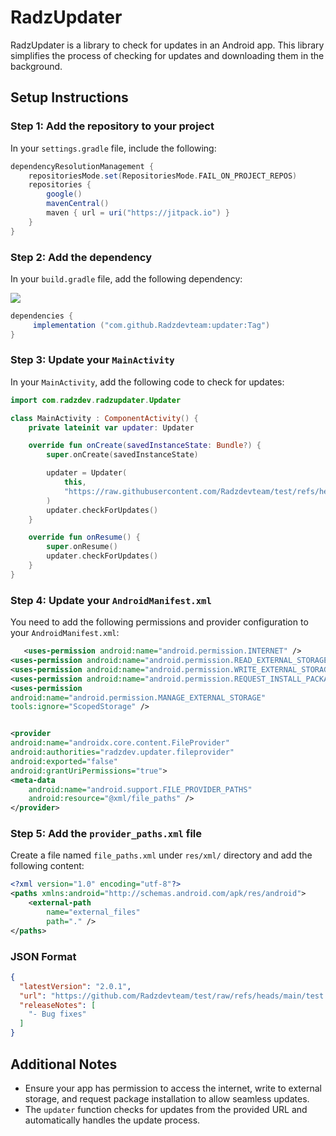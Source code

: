 
# RadzUpdater

RadzUpdater is a library to check for updates in an Android app. This library simplifies the process of checking for updates and downloading them in the background.

## Setup Instructions

### Step 1: Add the repository to your project

In your `settings.gradle` file, include the following:

```gradle
dependencyResolutionManagement {
    repositoriesMode.set(RepositoriesMode.FAIL_ON_PROJECT_REPOS)
    repositories {
        google()
        mavenCentral()
        maven { url = uri("https://jitpack.io") }
    }
}
```

### Step 2: Add the dependency

In your `build.gradle` file, add the following dependency:

[![](https://jitpack.io/v/Radzdevteam/updater.svg)](https://jitpack.io/#Radzdevteam/updater)
```gradle
dependencies {
     implementation ("com.github.Radzdevteam:updater:Tag")
}
```

### Step 3: Update your `MainActivity`

In your `MainActivity`, add the following code to check for updates:

```kotlin
import com.radzdev.radzupdater.Updater

class MainActivity : ComponentActivity() {
    private lateinit var updater: Updater

    override fun onCreate(savedInstanceState: Bundle?) {
        super.onCreate(savedInstanceState)

        updater = Updater(
            this,
            "https://raw.githubusercontent.com/Radzdevteam/test/refs/heads/main/updatertest"
        )
        updater.checkForUpdates()
    }

    override fun onResume() {
        super.onResume()
        updater.checkForUpdates()
    }
}
```

### Step 4: Update your `AndroidManifest.xml`

You need to add the following permissions and provider configuration to your `AndroidManifest.xml`:

```xml
   <uses-permission android:name="android.permission.INTERNET" />
<uses-permission android:name="android.permission.READ_EXTERNAL_STORAGE" />
<uses-permission android:name="android.permission.WRITE_EXTERNAL_STORAGE" />
<uses-permission android:name="android.permission.REQUEST_INSTALL_PACKAGES"/>
<uses-permission
android:name="android.permission.MANAGE_EXTERNAL_STORAGE"
tools:ignore="ScopedStorage" />


<provider
android:name="androidx.core.content.FileProvider"
android:authorities="radzdev.updater.fileprovider"
android:exported="false"
android:grantUriPermissions="true">
<meta-data
    android:name="android.support.FILE_PROVIDER_PATHS"
    android:resource="@xml/file_paths" />
</provider>
```

### Step 5: Add the `provider_paths.xml` file

Create a file named `file_paths.xml` under `res/xml/` directory and add the following content:

```xml
<?xml version="1.0" encoding="utf-8"?>
<paths xmlns:android="http://schemas.android.com/apk/res/android">
    <external-path
        name="external_files"
        path="." />
</paths>

```

### JSON Format
```json
{
  "latestVersion": "2.0.1",
  "url": "https://github.com/Radzdevteam/test/raw/refs/heads/main/test.apk",
  "releaseNotes": [
    "- Bug fixes"
  ]
}
```

## Additional Notes

- Ensure your app has permission to access the internet, write to external storage, and request package installation to allow seamless updates.
- The `updater` function checks for updates from the provided URL and automatically handles the update process.
